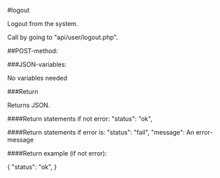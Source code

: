 #logout

Logout from the system.

Call by going to "api/user/logout.php".

##POST-method:

###JSON-variables:

No variables needed

###Return

Returns JSON.

####Return statements if not error:
"status": "ok",

####Return statements if error is:
"status": "fail",
"message": An error-message

####Return example (if not error):

{
    "status": "ok",
}